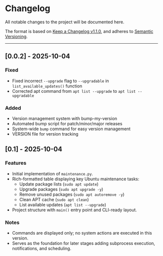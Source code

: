# Changelog

All notable changes to the project will be documented here.

The format is based on [Keep a Changelog v1.1.0](https://keepachangelog.com/en/1.1.0/),
and adheres to [Semantic Versioning](https://semver.org/spec/v2.0.0.html).

---

## [0.0.2] - 2025-10-04

### Fixed

- Fixed incorrect `--upgrade` flag to `--upgradable` in `list_available_updates()` function
- Corrected apt command from `apt list --upgrade` to `apt list --upgradable`

### Added

- Version management system with bump-my-version
- Automated bump script for patch/minor/major releases
- System-wide `bump` command for easy version management
- VERSION file for version tracking

## [0.1] - 2025-10-04

### Features

- Initial implementation of `maintenance.py`.
- Rich-formatted table displaying key Ubuntu maintenance tasks:
  - Update package lists (`sudo apt update`)
  - Upgrade packages (`sudo apt upgrade -y`)
  - Remove unused packages (`sudo apt autoremove -y`)
  - Clean APT cache (`sudo apt clean`)
  - List available updates (`apt list --upgrade`)
- Project structure with `main()` entry point and CLI-ready layout.

### Notes

- Commands are displayed only; no system actions are executed in this version.
- Serves as the foundation for later stages adding subprocess execution, notifications, and scheduling.
